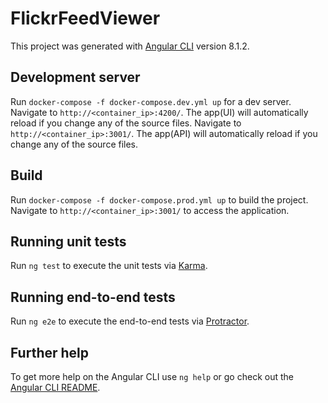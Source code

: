 # FlickrFeedViewer

This project was generated with [Angular CLI](https://github.com/angular/angular-cli) version 8.1.2.

## Development server

Run `docker-compose -f docker-compose.dev.yml up` for a dev server. 
Navigate to `http://<container_ip>:4200/`. The app(UI) will automatically reload if you change any of the source files.
Navigate to `http://<container_ip>:3001/`. The app(API) will automatically reload if you change any of the source files.

## Build

Run `docker-compose -f docker-compose.prod.yml up` to build the project. 
Navigate to `http://<container_ip>:3001/` to access the application.

## Running unit tests

Run `ng test` to execute the unit tests via [Karma](https://karma-runner.github.io).

## Running end-to-end tests

Run `ng e2e` to execute the end-to-end tests via [Protractor](http://www.protractortest.org/).

## Further help

To get more help on the Angular CLI use `ng help` or go check out the [Angular CLI README](https://github.com/angular/angular-cli/blob/master/README.md).
